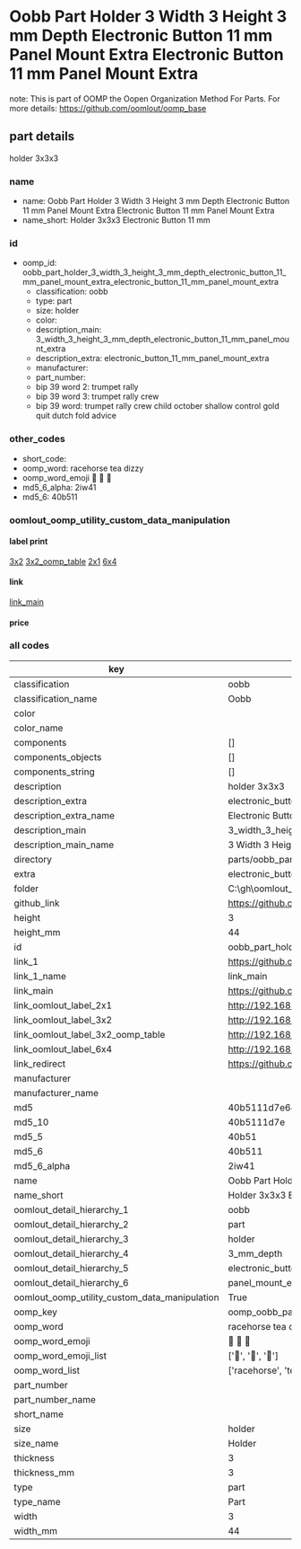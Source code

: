 # Oobb Part Holder 3 Width 3 Height 3 mm Depth Electronic Button 11 mm Panel Mount Extra Electronic Button 11 mm Panel Mount Extra  

note: This is part of OOMP the Oopen Organization Method For Parts. For more details: https://github.com/oomlout/oomp_base

##  part details
  



holder 3x3x3



### name
* name: Oobb Part Holder 3 Width 3 Height 3 mm Depth Electronic Button 11 mm Panel Mount Extra Electronic Button 11 mm Panel Mount Extra
* name_short: Holder 3x3x3 Electronic Button 11 mm
### id
* oomp_id: oobb_part_holder_3_width_3_height_3_mm_depth_electronic_button_11_mm_panel_mount_extra_electronic_button_11_mm_panel_mount_extra
  * classification: oobb
  * type: part
  * size: holder
  * color: 
  * description_main: 3_width_3_height_3_mm_depth_electronic_button_11_mm_panel_mount_extra
  * description_extra: electronic_button_11_mm_panel_mount_extra
  * manufacturer: 
  * part_number: 
  * bip 39 word 2: trumpet rally
  * bip 39 word 3: trumpet rally crew
  * bip 39 word: trumpet rally crew child october shallow control gold quit dutch fold advice

### other_codes
* short_code: 
* oomp_word: racehorse tea dizzy
* oomp_word_emoji :racehorse: :tea: :dizzy:
* md5_6_alpha: 2iw41
* md5_6: 40b511






### oomlout_oomp_utility_custom_data_manipulation
#### label print
[3x2](http://192.168.1.245:1112/?label=oomp%202iw41)
[3x2_oomp_table](http://192.168.1.108:1112/?label=oomp%202iw41)
[2x1](http://192.168.1.242:1112/?label=oomp%202iw41)
[6x4](http://192.168.1.55:1112/?label=oomp%202iw41)    

#### link

[link_main](https://github.com/oomlout/oomlout_oobb_version_4_generated_parts/tree/main/navigation_oomp/oobb/part/holder/3_width_3_height_3_mm_depth_electronic_button_11_mm_panel_mount_extra/electronic_button_11_mm_panel_mount_extra/part)                              

#### price







### all codes 
| key | value |  
| --- | --- |  
| classification | oobb |  
| classification_name | Oobb |  
| color |  |  
| color_name |  |  
| components | [] |  
| components_objects | [] |  
| components_string | [] |  
| description | holder 3x3x3 |  
| description_extra | electronic_button_11_mm_panel_mount_extra |  
| description_extra_name | Electronic Button 11 mm Panel Mount Extra |  
| description_main | 3_width_3_height_3_mm_depth_electronic_button_11_mm_panel_mount_extra |  
| description_main_name | 3 Width 3 Height 3 mm Depth Electronic Button 11 mm Panel Mount Extra |  
| directory | parts/oobb_part_holder_3_width_3_height_3_mm_depth_electronic_button_11_mm_panel_mount_extra_electronic_button_11_mm_panel_mount_extra |  
| extra | electronic_button_11_mm_panel_mount |  
| folder | C:\gh\oomlout_oobb_version_4_generated_parts\parts\oobb_part_holder_3_width_3_height_3_mm_depth_electronic_button_11_mm_panel_mount_extra_electronic_button_11_mm_panel_mount_extra |  
| github_link | https://github.com/oomlout/oomlout_oomp_part_src/tree/main/parts/oobb_part_holder_3_width_3_height_3_mm_depth_electronic_button_11_mm_panel_mount_extra_electronic_button_11_mm_panel_mount_extra |  
| height | 3 |  
| height_mm | 44 |  
| id | oobb_part_holder_3_width_3_height_3_mm_depth_electronic_button_11_mm_panel_mount_extra_electronic_button_11_mm_panel_mount_extra |  
| link_1 | https://github.com/oomlout/oomlout_oobb_version_4_generated_parts/tree/main/navigation_oomp/oobb/part/holder/3_width_3_height_3_mm_depth_electronic_button_11_mm_panel_mount_extra/electronic_button_11_mm_panel_mount_extra/part |  
| link_1_name | link_main |  
| link_main | https://github.com/oomlout/oomlout_oobb_version_4_generated_parts/tree/main/navigation_oomp/oobb/part/holder/3_width_3_height_3_mm_depth_electronic_button_11_mm_panel_mount_extra/electronic_button_11_mm_panel_mount_extra/part |  
| link_oomlout_label_2x1 | http://192.168.1.242:1112/?label=oomp%202iw41 |  
| link_oomlout_label_3x2 | http://192.168.1.245:1112/?label=oomp%202iw41 |  
| link_oomlout_label_3x2_oomp_table | http://192.168.1.108:1112/?label=oomp%202iw41 |  
| link_oomlout_label_6x4 | http://192.168.1.55:1112/?label=oomp%202iw41 |  
| link_redirect | https://github.com/oomlout/oomlout_oobb_version_4_generated_parts/tree/main/parts/oobb_holder_03_03_03_ex_electronic_button_11_mm_panel_mount |  
| manufacturer |  |  
| manufacturer_name |  |  
| md5 | 40b5111d7e6445ef144c827e66ac574c |  
| md5_10 | 40b5111d7e |  
| md5_5 | 40b51 |  
| md5_6 | 40b511 |  
| md5_6_alpha | 2iw41 |  
| name | Oobb Part Holder 3 Width 3 Height 3 mm Depth Electronic Button 11 mm Panel Mount Extra Electronic Button 11 mm Panel Mount Extra |  
| name_short | Holder 3x3x3 Electronic Button 11 mm |  
| oomlout_detail_hierarchy_1 | oobb |  
| oomlout_detail_hierarchy_2 | part |  
| oomlout_detail_hierarchy_3 | holder |  
| oomlout_detail_hierarchy_4 | 3_mm_depth |  
| oomlout_detail_hierarchy_5 | electronic_button_11_mm |  
| oomlout_detail_hierarchy_6 | panel_mount_extra |  
| oomlout_oomp_utility_custom_data_manipulation | True |  
| oomp_key | oomp_oobb_part_holder_3_width_3_height_3_mm_depth_electronic_button_11_mm_panel_mount_extra_electronic_button_11_mm_panel_mount_extra |  
| oomp_word | racehorse tea dizzy |  
| oomp_word_emoji | :racehorse: :tea: :dizzy: |  
| oomp_word_emoji_list | [':racehorse:', ':tea:', ':dizzy:'] |  
| oomp_word_list | ['racehorse', 'tea', 'dizzy'] |  
| part_number |  |  
| part_number_name |  |  
| short_name |  |  
| size | holder |  
| size_name | Holder |  
| thickness | 3 |  
| thickness_mm | 3 |  
| type | part |  
| type_name | Part |  
| width | 3 |  
| width_mm | 44 |  
